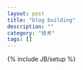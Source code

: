 ```yaml
---
layout: post
title: "blog building"
description: ""
category: "技术"
tags: []
---
```

{% include JB/setup %}
